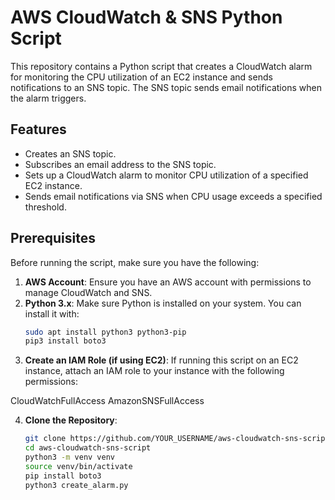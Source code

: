 # AWS CloudWatch & SNS Python Script

This repository contains a Python script that creates a CloudWatch alarm for monitoring the CPU utilization of an EC2 instance and sends notifications to an SNS topic. The SNS topic sends email notifications when the alarm triggers.

## Features
- Creates an SNS topic.
- Subscribes an email address to the SNS topic.
- Sets up a CloudWatch alarm to monitor CPU utilization of a specified EC2 instance.
- Sends email notifications via SNS when CPU usage exceeds a specified threshold.

## Prerequisites

Before running the script, make sure you have the following:

1. **AWS Account**: Ensure you have an AWS account with permissions to manage CloudWatch and SNS.
2. **Python 3.x**: Make sure Python is installed on your system. You can install it with:
   ```bash
   sudo apt install python3 python3-pip
   pip3 install boto3
3. **Create an IAM Role (if using EC2)**: If running this script on an EC2 instance, attach an IAM role to your instance with the following permissions:

CloudWatchFullAccess
AmazonSNSFullAccess

4. **Clone the Repository**:
   ```bash
   git clone https://github.com/YOUR_USERNAME/aws-cloudwatch-sns-script.git
   cd aws-cloudwatch-sns-script
   python3 -m venv venv
   source venv/bin/activate
   pip install boto3
   python3 create_alarm.py
   


